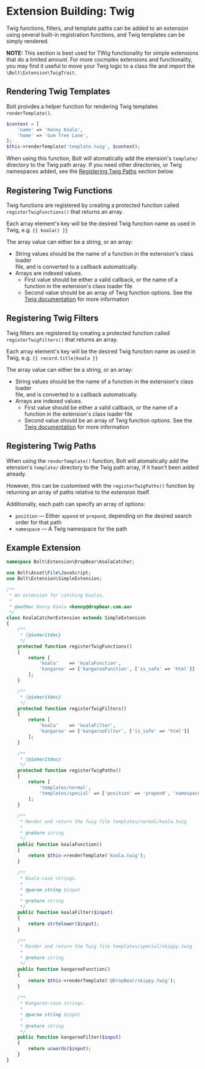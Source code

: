 Extension Building: Twig
========================

Twig functions, filters, and template paths can be added to an extension using
several built-in registration functions, and Twig templates can be simply 
rendered.

**NOTE:** This section is best used for TWig functionality for simple extensions
that do a limited amount. For more cocmplex extensions and functionality, you 
may find it useful to move your Twig logic to a class file and import the
`\Bolt\Extension\TwigTrait`. 


Rendering Twig Templates
------------------------

Bolt proivdes a helper function for rendering Twig templates `renderTemplate()`.

```php
$context = [
    'name' => 'Kenny Koala',
    'home' => 'Gum Tree Lane',
];
$this->renderTemplate('template.twig', $context);
```

When using this function, Bolt will atomatically add the  etension's `template/`
directory to the Twig path array. If you need other directories, or Twig 
namespaces added, see the [Registering Twig Paths](#RegisteringTwigPaths) section below.


Registering Twig Functions
--------------------------

Twig functions are registered by creating a protected function called 
`registerTwigFunctions()` that returns an array.

Each array element's key will be the desired Twig function name as used in Twig, 
e.g. `{{ koala() }}`    

The array value can either be a string, or an array:
* String values should be the name of a function in the extension's class loader  
  file, and is converted to a callback automatically.
* Arrays are indexed values. 
  * First value should be either a valid callback, or the name of a function 
    in the extension's class loader file
  * Second value should be an array of Twig function options. See the [Twig documentation](http://twig.sensiolabs.org/doc/advanced.html) for more information 
  

Registering Twig Filters
------------------------

Twig filters are registered by creating a protected function called 
`registerTwigFilters()` that returns an array.

Each array element's key will be the desired Twig function name as used in Twig, 
e.g. `{{ record.title|koala }}`    

The array value can either be a string, or an array:
* String values should be the name of a function in the extension's class loader  
  file, and is converted to a callback automatically.
* Arrays are indexed values. 
  * First value should be either a valid callback, or the name of a function 
    in the extension's class loader file
  * Second value should be an array of Twig function options. See the [Twig documentation](http://twig.sensiolabs.org/doc/advanced.html) for more information 

Registering Twig Paths
----------------------

When using the `renderTemplate()` function, Bolt will atomatically add the  
etension's `template/` directory to the Twig path array, if it hasn't been 
added already.

However, this can be customised with the `registerTwigPaths()` function by
returning an array of paths relative to the extension itself.

Additionally, each path can specify an array of options: 
* `position` — Either `append` or `prepend`, depending on the desired search order for that path 
* `namespace` — A Twig namespace for the path
  

Example Extension
-----------------


```php
namespace Bolt\Extension\DropBear\KoalaCatcher;

use Bolt\Asset\File\JavaScript;
use Bolt\Extension\SimpleExtension;

/**
 * An extension for catching koalas. 
 *
 * @author Kenny Koala <kenny@dropbear.com.au>
 */
class KoalaCatcherExtension extends SimpleExtension
{
    /**
     * {@inheritdoc}
     */
    protected function registerTwigFunctions()
    {
        return [
            'koala'    => 'koalaFunction',
            'kangaroo' => ['kangarooFunction', ['is_safe' => 'html']]
        ];
    }

    /**
     * {@inheritdoc}
     */
    protected function registerTwigFilters()
    {
        return [
            'koala'    => 'koalaFilter',
            'kangaroo' => ['kangarooFilter', ['is_safe' => 'html']]
        ];
    }

    /**
     * {@inheritdoc}
     */
    protected function registerTwigPaths()
    {
        return [
            'templates/normal',
            'templates/special' => ['position' => 'prepend', 'namespace' => 'DropBear']
        ];
    }
    
    /**
     * Render and return the Twig file templates/normal/koala.twig
     *
     * @return string
     */
    public function koalaFunction()
    {
        return $this->renderTemplate('koala.twig');
    }
    
    /**
     * Koala-case strings. 
     *
     * @param string $input
     *
     * @return string
     */
    public function koalaFilter($input)
    {
        return strtolower($input);
    }
    
    /**
     * Render and return the Twig file templates/special/skippy.twig
     *
     * @return string
     */
    public function kangarooFunction()
    {
        return $this->renderTemplate('@DropBear/skippy.twig');
    }
    
    /**
     * Kangaroo-case strings.
     *
     * @param string $input
     *
     * @return string
     */
    public function kangarooFilter($input)
    {
        return ucwords($input);
    }
}
```
